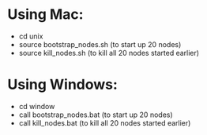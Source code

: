 # Using Mac:
- cd unix
- source bootstrap_nodes.sh (to start up 20 nodes)
- source kill_nodes.sh (to kill all 20 nodes started earlier)

# Using Windows:
- cd window
- call bootstrap_nodes.bat (to start up 20 nodes)
- call kill_nodes.bat (to kill all 20 nodes started earlier)